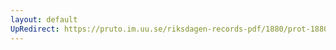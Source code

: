 ```yaml
---
layout: default
UpRedirect: https://pruto.im.uu.se/riksdagen-records-pdf/1880/prot-1880--ak--024/prot-1880--ak--024_017.pdf
---
```

